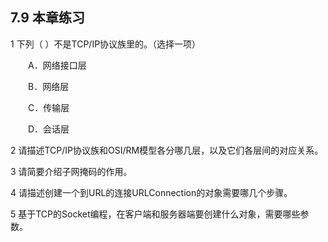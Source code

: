 ## 7.9  本章练习

 

1  下列（    ）不是TCP/IP协议族里的。（选择一项）

&emsp;&emsp;A．网络接口层             

&emsp;&emsp;B．网络层             

&emsp;&emsp;C．传输层             

&emsp;&emsp;D．会话层

2  请描述TCP/IP协议族和OSI/RM模型各分哪几层，以及它们各层间的对应关系。

 

 

3  请简要介绍子网掩码的作用。

 

 

4  请描述创建一个到URL的连接URLConnection的对象需要哪几个步骤。

 


5  基于TCP的Socket编程，在客户端和服务器端要创建什么对象，需要哪些参数。

 
